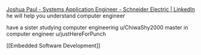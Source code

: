 [Joshua Paul - Systems Application Engineer - Schneider Electric | LinkedIn](https://www.linkedin.com/in/joshua-paul-77a932193/) 
he will help you understand computer engineer  


have  a sister studying computer engineering
u/ChiwaShy2000 
master in computer engineer 
u/justHereForPunch 


[[Embedded Software Development]]